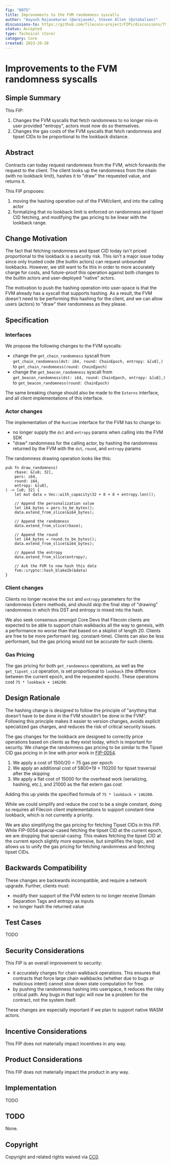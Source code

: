 ```yaml
---
fip: "0075"
title: Improvements to the FVM randomness syscalls
author: "Aayush Rajasekaran (@arajasek), Steven Allen (@stebalien)"
discussions-to: https://github.com/filecoin-project/FIPs/discussions/790, https://github.com/filecoin-project/FIPs/discussions/791
status: Accepted
type: Technical (Core)
category: Core
created: 2023-28-28
---
```


<!--You can leave these HTML comments in your merged FIP and delete the visible duplicate text guides, they will not appear and may be helpful to refer to if you edit it again. This is the suggested template for new FIPs. Note that a FIP number will be assigned by an editor. When opening a pull request to submit your FIP, please use an abbreviated title in the filename, `fip-draft_title_abbrev.md`. The title should be 44 characters or less.-->

# Improvements to the FVM randomness syscalls

## Simple Summary
<!--"If you can't explain it simply, you don't understand it well enough." Provide a simplified and layman-accessible explanation of the FIP.-->

This FIP:

1. Changes the FVM syscalls that fetch randomness to no longer mix-in user provided "entropy", actors must now do so themselves.
2. Changes the gas costs of the FVM syscalls that fetch randomness and tipset CIDs to be proportional to the lookback distance.

## Abstract
<!--A short (~200 word) description of the technical issue being addressed.-->

Contracts can today request randomness from the FVM, which forwards the request to the client.
The client looks up the randomness from the chain (with no lookback limit), hashes it to "draw" the requested value, and returns it.

This FIP proposes:
1. moving the hashing operation out of the FVM/client, and into the calling actor
1. formalizing that no lookback limit is enforced on randomness and tipset CID fetching, and modifying the gas pricing to be linear with the lookback range.

## Change Motivation
<!--The motivation is critical for FIPs that want to change the Filecoin protocol. It should clearly explain why the existing protocol specification is inadequate to address the problem that the FIP solves. FIP submissions without sufficient motivation may be rejected outright.-->

The fact that fetching randomness and tipset CID today isn't priced proportional to the lookback is a security risk. This isn't a major issue today since only trusted code (the builtin actors) can request unbounded lookbacks. However, we still want to fix this in order to more accurately charge for costs, and future-proof this operation against both changes to the builtin actors and user-deployed "native" actors.

The motivation to push the hashing operation into user-space is that the FVM already has a syscall that supports hashing. As a result, the FVM doesn't need to be performing this hashing for the client, and we can allow users (actors) to "draw" their randomness as they please.

## Specification
<!--The technical specification should describe the syntax and semantics of any new feature. The specification should be detailed enough to allow competing, interoperable implementations for any of the current Filecoin implementations. -->

### Interfaces

We propose the following changes to the FVM syscalls:
- change the `get_chain_randomness` syscall from `get_chain_randomness(dst: i64, round: ChainEpoch, entropy: &[u8],)` to `get_chain_randomness(round: ChainEpoch)`
- change the `get_beacon_randomness` syscall from `get_beacon_randomness(dst: i64, round: ChainEpoch, entropy: &[u8],)` to `get_beacon_randomness(round: ChainEpoch)`

The same breaking change should also be made to the `Externs` interface, and all client implementations of this interface. 

### Actor changes

The implementation of the `Runtime` interface for the FVM has to change to:
- no longer supply the `dst` and `entropy` params when calling into the FVM SDK
- "draw" randomness for the calling actor, by hashing the randomness returned by the FVM with the `dst`, `round`, and `entropy` params

The randomness drawing operation looks like this:

```
pub fn draw_randomness(
    rbase: &[u8; 32],
    pers: i64,
    round: i64,
    entropy: &[u8],
) -> [u8; 32] {
    let mut data = Vec::with_capacity(32 + 8 + 8 + entropy.len());

    // Append the personalization value
    let i64_bytes = pers.to_be_bytes();
    data.extend_from_slice(&i64_bytes);

    // Append the randomness
    data.extend_from_slice(rbase);

    // Append the round
    let i64_bytes = round.to_be_bytes();
    data.extend_from_slice(&i64_bytes);

    // Append the entropy
    data.extend_from_slice(entropy);

    // Ask the FVM to now hash this data
    fvm::crypto::hash_blake2b(&data)
}
```

### Client changes

Clients no longer receive the `dst` and `entropy` parameters for the randomness Extern methods, and should skip the final step of "drawing" randomness in which this DST and entropy is mixed into the hash.

We also seek consensus amongst Core Devs that Filecoin clients are expected to be able to support chain walkbacks all the way to genesis, with a performance no _worse_ than that based on a skiplist of length 20. Clients are free to be more performant (eg. constant-time).
Clients can also be less performant, but the gas pricing would not be accurate for such clients.

### Gas Pricing

The gas pricing for both `get_randomness` operations, as well as the `get_tipset_cid` operation, is set proportional to `lookback` (the difference between the current epoch, and the requested epoch). 
These operations cost `75 * lookback + 146200`.

## Design Rationale
<!--The rationale fleshes out the specification by describing what motivated the design and why particular design decisions were made. It should describe alternate designs that were considered and related work, e.g. how the feature is supported in other languages. The rationale may also provide evidence of consensus within the community, and should discuss important objections or concerns raised during discussion.-->

The hashing change is designed to follow the principle of "anything that doesn't have to be done in the FVM shouldn't be done in the FVM". 
Following this principle makes it easier to version changes, avoids explicit specialized gas charges, and reduces the risk of critical security issues.

The gas changes for the lookback are designed to correctly price operations based on clients as they exist today, which is important for security. 
We change the randomness gas pricing to be similar to the Tipset CID gas pricing in in line with prior work in [FIP-0054](https://github.com/filecoin-project/FIPs/blob/master/FIPS/fip-0054.md#tipset-cid-gas).

1. We apply a cost of 1500/20 = 75 gas per epoch
1. We apply an additional cost of 5800*19 = 110200 for tipset traversal after the skipping
1. We apply a flat cost of 15000 for the overhead work (serializing, hashing, etc.), and 21000 as the flat extern gas cost

Adding this up yields the specified formula of `75 * lookback + 146200`.

While we could simplify and reduce the cost to be a single constant, doing so requires all Filecoin client implementations to support constant-time lookback, which is not currently a priority.

We are also simplifying the gas pricing for fetching Tipset CIDs in this FIP. While FIP-0054 special-cased fetching the tipset CID at the current epoch, we are dropping that special-casing. 
This makes fetching the tipset CID at the current epoch slightly more expensive, but simplifies the logic, and allows us to unify the gas pricing for fetching randomness and fetching tipset CIDs.

## Backwards Compatibility
<!--All FIPs that introduce backwards incompatibilities must include a section describing these incompatibilities and their severity. The FIP must explain how the author proposes to deal with these incompatibilities. FIP submissions without a sufficient backwards compatibility treatise may be rejected outright.-->

These changes are backwards incompatible, and require a network upgrade. Further, clients must: 
- modify their support of the FVM extern to no longer receive Domain Separation Tags and entropy as inputs 
- no longer hash the returned value

## Test Cases
<!--Test cases for an implementation are mandatory for FIPs that are affecting consensus changes. Other FIPs can choose to include links to test cases if applicable.-->

TODO

## Security Considerations
<!--All FIPs must contain a section that discusses the security implications/considerations relevant to the proposed change. Include information that might be important for security discussions, surfaces risks and can be used throughout the life cycle of the proposal. E.g. include security-relevant design decisions, concerns, important discussions, implementation-specific guidance and pitfalls, an outline of threats and risks and how they are being addressed. FIP submissions missing the "Security Considerations" section will be rejected. A FIP cannot proceed to status "Final" without a Security Considerations discussion deemed sufficient by the reviewers.-->

This FIP is an overall improvement to security:
- it accurately charges for chain walkback operations. This ensures that contracts that force large chain walkbacks (whether due to bugs or malicious intent) cannot slow down state computation for free.
- by pushing the randomness hashing into userspace, it reduces the risky critical path. Any bugs in that logic will now be a problem for the contract, not the system itself.

These changes are especially important if we plan to support native WASM actors.

## Incentive Considerations
<!--All FIPs must contain a section that discusses the incentive implications/considerations relative to the proposed change. Include information that might be important for incentive discussion. A discussion on how the proposed change will incentivize reliable and useful storage is required. FIP submissions missing the "Incentive Considerations" section will be rejected. An FIP cannot proceed to status "Final" without a Incentive Considerations discussion deemed sufficient by the reviewers.-->

This FIP does not materially impact incentives in any way.

## Product Considerations
<!--All FIPs must contain a section that discusses the product implications/considerations relative to the proposed change. Include information that might be important for product discussion. A discussion on how the proposed change will enable better storage-related goods and services to be developed on Filecoin. FIP submissions missing the "Product Considerations" section will be rejected. An FIP cannot proceed to status "Final" without a Product Considerations discussion deemed sufficient by the reviewers.-->

This FIP does not materially impact the product in any way.

## Implementation
<!--The implementations must be completed before any core FIP is given status "Final", but it need not be completed before the FIP is accepted. While there is merit to the approach of reaching consensus on the specification and rationale before writing code, the principle of "rough consensus and running code" is still useful when it comes to resolving many discussions of API details.-->

TODO

## TODO
<!--A section that lists any unresolved issues or tasks that are part of the FIP proposal. Examples of these include performing benchmarking to know gas fees, validate claims made in the FIP once the final implementation is ready, etc. A FIP can only move to a “Last Call” status once all these items have been resolved.-->

None.

## Copyright
Copyright and related rights waived via [CC0](https://creativecommons.org/publicdomain/zero/1.0/).
